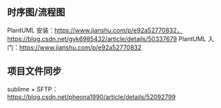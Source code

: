 ## 时序图/流程图

PlantUML 安装：https://www.jianshu.com/p/e92a52770832，https://blog.csdn.net/gyk6985432/article/details/50337679
PlantUML 入门：https://www.jianshu.com/p/e92a52770832

## 项目文件同步

sublime + SFTP：https://blog.csdn.net/pheona1990/article/details/52092799